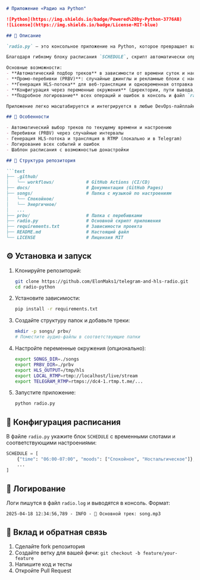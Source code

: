 ```markdown
# Приложение «Радио на Python"

![Python](https://img.shields.io/badge/Powered%20by-Python-3776AB)
![License](https://img.shields.io/badge/License-MIT-blue)

## 📖 Описание

`radio.py` — это консольное приложение на Python, которое превращает ваш каталог аудио-дорожек в полноценную интернет-радиостанцию с динамическим плейлистом и настройкой по настроению.

Благодаря гибкому блоку расписания `SCHEDULE`, скрипт автоматически определяет текущий временной интервал и подбирает музыку под заданные настроения: утреннюю бодрость, дневной драйв, вечернюю романтику или спокойную ночную трансляцию.

Основные возможности:
- **Автоматический подбор треков** в зависимости от времени суток и настроений.
- **Промо-перебивки (PRBV)**: случайные джинглы и рекламные блоки с настраиваемыми интервалами.
- **Генерация HLS-потока** для веб-трансляции и одновременная отправка аудио на локальный и удалённый RTMP-сервер (локально и в Telegram).
- **Конфигурация через переменные окружения** (директории, пути вывода, ссылки RTMP) для гибкой настройки без правки кода.
- **Подробное логирование** всех операций и ошибок в консоль и файл `radio.log`.

Приложение легко масштабируется и интегрируется в любые DevOps-пайплайны, а также подходит для самостоятельного запуска на сервере или домашнем компьютере.

## 🚀 Особенности

- Автоматический выбор треков по текущему времени и настроению
- Перебивки (PRBV) через случайные интервалы
- Генерация HLS-потока и трансляция в RTMP (локально и в Telegram)
- Логирование всех событий и ошибок
- Шаблон расписания с возможностью донастройки

## 📂 Структура репозитория

```text
├── .github/
│   └── workflows/            # GitHub Actions (CI/CD)
├── docs/                     # Документация (GitHub Pages)
├── songs/                    # Папка с музыкой по настроениям
│   └── Спокойное/
│   └── Энергичное/
│   ...
├── prbv/                     # Папка с перебивками
├── radio.py                  # Основной скрипт приложения
├── requirements.txt          # Зависимости проекта
├── README.md                 # Настоящий файл
└── LICENSE                   # Лицензия MIT
```

## ⚙️ Установка и запуск

1. Клонируйте репозиторий:
   ```bash
   git clone https://github.com/ElonMaks1/telegram-and-hls-radio.git
   cd radio-python
   ```
2. Установите зависимости:
   ```bash
   pip install -r requirements.txt
   ```
3. Создайте структуру папок и добавьте треки:
   ```bash
   mkdir -p songs/ prbv/
   # Поместите аудио-файлы в соответствующие папки
   ```
4. Настройте переменные окружения (опционально):
   ```bash
   export SONGS_DIR=./songs
   export PRBV_DIR=./prbv
   export HLS_OUTPUT=/tmp/hls
   export LOCAL_RTMP=rtmp://localhost/live/stream
   export TELEGRAM_RTMP=rtmps://dc4-1.rtmp.t.me/...
   ```
5. Запустите приложение:
   ```bash
   python radio.py
   ```

## 📑 Конфигурация расписания

В файле `radio.py` укажите блок `SCHEDULE` с временными слотами и соответствующими настроениями:

```python
SCHEDULE = [
    {"time": "06:00-07:00", "moods": ["Спокойное", "Ностальгическое"]},
    ...
]
```

## 🔧 Логирование

Логи пишутся в файл `radio.log` и выводятся в консоль. Формат:
```
2025-04-18 12:34:56,789 - INFO - 🎵 Основной трек: song.mp3
```

## 🤝 Вклад и обратная связь

1. Сделайте fork репозитория
2. Создайте ветку для вашей фичи: `git checkout -b feature/your-feature`
3. Напишите код и тесты
4. Откройте Pull Request
